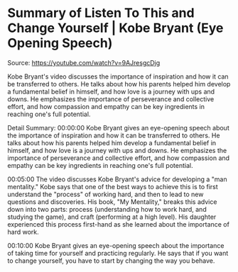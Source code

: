 # Summary of Listen To This and Change Yourself | Kobe Bryant (Eye Opening Speech)

Source: https://youtube.com/watch?v=9AJresgcDjg

Kobe Bryant's video discusses the importance of inspiration and how it can be transferred to others. He talks about how his parents helped him develop a fundamental belief in himself, and how love is a journey with ups and downs. He emphasizes the importance of perseverance and collective effort, and how compassion and empathy can be key ingredients in reaching one's full potential.

Detail Summary: 
00:00:00
Kobe Bryant gives an eye-opening speech about the importance of inspiration and how it can be transferred to others. He talks about how his parents helped him develop a fundamental belief in himself, and how love is a journey with ups and downs. He emphasizes the importance of perseverance and collective effort, and how compassion and empathy can be key ingredients in reaching one's full potential.

00:05:00
The video discusses Kobe Bryant's advice for developing a "man mentality." Kobe says that one of the best ways to achieve this is to first understand the "process" of working hard, and then to lead to new questions and discoveries. His book, "My Mentality," breaks this advice down into two parts: process (understanding how to work hard, and studying the game), and craft (performing at a high level). His daughter experienced this process first-hand as she learned about the importance of hard work.

00:10:00
Kobe Bryant gives an eye-opening speech about the importance of taking time for yourself and practicing regularly. He says that if you want to change yourself, you have to start by changing the way you behave.


